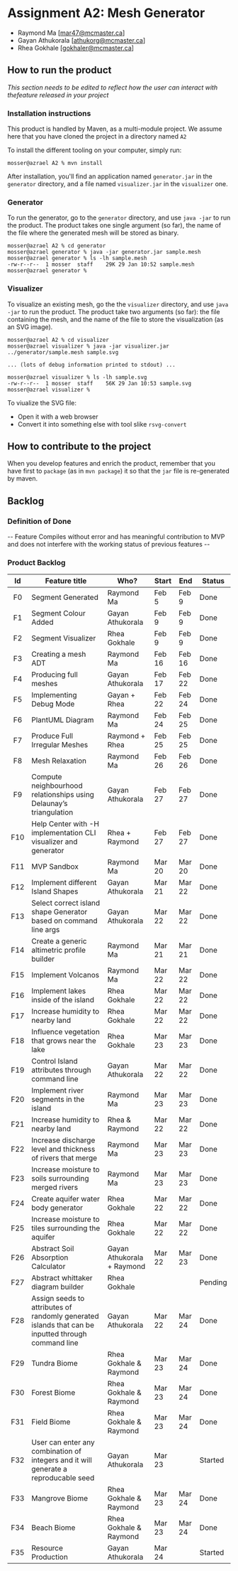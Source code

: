 # Assignment A2: Mesh Generator

  - Raymond Ma [mar47@mcmaster.ca]
  - Gayan Athukorala [athukorg@mcmaster.ca]
  - Rhea Gokhale [gokhaler@mcmaster.ca]

## How to run the product

_This section needs to be edited to reflect how the user can interact with thefeature released in your project_

### Installation instructions

This product is handled by Maven, as a multi-module project. We assume here that you have cloned the project in a directory named `A2`

To install the different tooling on your computer, simply run:

```
mosser@azrael A2 % mvn install
```

After installation, you'll find an application named `generator.jar` in the `generator` directory, and a file named `visualizer.jar` in the `visualizer` one. 

### Generator

To run the generator, go to the `generator` directory, and use `java -jar` to run the product. The product takes one single argument (so far), the name of the file where the generated mesh will be stored as binary.

```
mosser@azrael A2 % cd generator 
mosser@azrael generator % java -jar generator.jar sample.mesh
mosser@azrael generator % ls -lh sample.mesh
-rw-r--r--  1 mosser  staff    29K 29 Jan 10:52 sample.mesh
mosser@azrael generator % 
```

### Visualizer

To visualize an existing mesh, go the the `visualizer` directory, and use `java -jar` to run the product. The product take two arguments (so far): the file containing the mesh, and the name of the file to store the visualization (as an SVG image).

```
mosser@azrael A2 % cd visualizer 
mosser@azrael visualizer % java -jar visualizer.jar ../generator/sample.mesh sample.svg

... (lots of debug information printed to stdout) ...

mosser@azrael visualizer % ls -lh sample.svg
-rw-r--r--  1 mosser  staff    56K 29 Jan 10:53 sample.svg
mosser@azrael visualizer %
```
To viualize the SVG file:

  - Open it with a web browser
  - Convert it into something else with tool slike `rsvg-convert`

## How to contribute to the project

When you develop features and enrich the product, remember that you have first to `package` (as in `mvn package`) it so that the `jar` file is re-generated by maven.

## Backlog

### Definition of Done

-- Feature Compiles without error and has meaningful contribution to MVP and does not interfere with the working status of previous features --

### Product Backlog

| Id  | Feature title                                                                                      | Who?                       | Start  | End    | Status  |
|:---:|----------------------------------------------------------------------------------------------------|----------------------------|--------|--------|---------|
| F0  | Segment Generated                                                                                  | Raymond Ma                 | Feb 5  | Feb 9  | Done    |
| F1  | Segment Colour Added                                                                               | Gayan Athukorala           | Feb 9  | Feb 9  | Done    |
| F2  | Segment Visualizer                                                                                 | Rhea Gokhale               | Feb 9  | Feb 9  | Done    |
| F3  | Creating a mesh ADT                                                                                | Raymond Ma                 | Feb 16 | Feb 16 | Done    |
| F4  | Producing full meshes                                                                              | Gayan Athukorala           | Feb 17 | Feb 22 | Done    |
| F5  | Implementing Debug Mode                                                                            | Gayan + Rhea               | Feb 22 | Feb 24 | Done    |
| F6  | PlantUML Diagram                                                                                   | Raymond Ma                 | Feb 24 | Feb 25 | Done    |
| F7  | Produce Full Irregular Meshes                                                                      | Raymond + Rhea             | Feb 25 | Feb 25 | Done    |
| F8  | Mesh Relaxation                                                                                    | Raymond Ma                 | Feb 26 | Feb 26 | Done    |
| F9  | Compute neighbourhood relationships using Delaunay’s triangulation                                 | Gayan Athukorala           | Feb 27 | Feb 27 | Done    |
| F10 | Help Center with -H implementation CLI visualizer and generator                                    | Rhea + Raymond             | Feb 27 | Feb 27 | Done    |
| F11 | MVP Sandbox                                                                                        | Raymond Ma                 | Mar 20 | Mar 20 | Done    |
| F12 | Implement different Island Shapes                                                                  | Gayan Athukorala           | Mar 21 | Mar 22 | Done    |
| F13 | Select correct island shape Generator based on command line args                                   | Gayan Athukorala           | Mar 22 | Mar 22 | Done    |
| F14 | Create a generic altimetric profile builder                                                        | Raymond Ma                 | Mar 21 | Mar 21 | Done    |
| F15 | Implement Volcanos                                                                                 | Raymond Ma                 | Mar 22 | Mar 22 | Done    |
| F16 | Implement lakes inside of the island                                                               | Rhea Gokhale               | Mar 22 | Mar 22 | Done    |
| F17 | Increase humidity to nearby land                                                                   | Rhea Gokhale               | Mar 22 | Mar 22 | Done    |
| F18 | Influence vegetation that grows near the lake                                                      | Rhea Gokhale               | Mar 23 | Mar 23 | Done    |
| F19 | Control Island attributes through command line                                                     | Gayan Athukorala           | Mar 22 | Mar 22 | Done    |
| F20 | Implement river segments in the island                                                             | Raymond Ma                 | Mar 23 | Mar 23 | Done    |
| F21 | Increase humidity to nearby land                                                                   | Rhea & Raymond             | Mar 22 | Mar 22 | Done    |
| F22 | Increase discharge level and thickness of rivers that merge                                        | Raymond Ma                 | Mar 23 | Mar 23 | Done    |
| F23 | Increase moisture to soils surrounding merged rivers                                               | Raymond Ma                 | Mar 23 | Mar 23 | Done    |
| F24 | Create aquifer water body generator                                                                | Rhea Gokhale               | Mar 22 | Mar 22 | Done    |
| F25 | Increase moisture to tiles surrounding the aquifer                                                 | Rhea Gokhale               | Mar 22 | Mar 22 | Done    |
| F26 | Abstract Soil Absorption Calculator                                                                | Gayan Athukorala + Raymond | Mar 22 | Mar 23 | Done    |
| F27 | Abstract whittaker diagram builder                                                                 | Rhea Gokhale               |        |        | Pending |
| F28 | Assign seeds to attributes of randomly generated islands that can be inputted through command line | Gayan Athukorala           | Mar 22 | Mar 24 | Done    |
| F29 | Tundra Biome                                                                                       | Rhea Gokhale & Raymond     | Mar 23 | Mar 24 | Done    |
| F30 | Forest Biome                                                                                       | Rhea Gokhale & Raymond     | Mar 23 | Mar 24 | Done    |
| F31 | Field Biome                                                                                        | Rhea Gokhale & Raymond     | Mar 23 | Mar 24 | Done    |
| F32 | User can enter any combination of integers and it will generate a reproducable seed                | Gayan Athukorala           | Mar 23 |        | Started |
| F33 | Mangrove Biome                                                                                     | Rhea Gokhale   & Raymond   | Mar 23 | Mar 24 | Done    |
| F34 | Beach Biome                                                                                        | Rhea Gokhale  & Raymond    | Mar 23 | Mar 24 | Done    |
| F35 | Resource Production                                                                                | Gayan Athukorala           | Mar 24 |        | Started |











